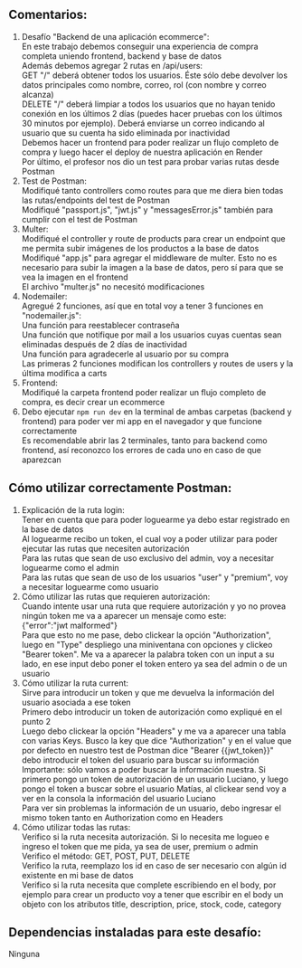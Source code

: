 ## Comentarios:

1. Desafío "Backend de una aplicación ecommerce": <br>
   En este trabajo debemos conseguir una experiencia de compra completa uniendo frontend, backend y base de datos <br>
   Además debemos agregar 2 rutas en /api/users: <br>
   GET "/" deberá obtener todos los usuarios. Éste sólo debe devolver los datos principales como nombre, correo, rol (con nombre y correo alcanza) <br>
   DELETE "/" deberá limpiar a todos los usuarios que no hayan tenido conexión en los últimos 2 días (puedes hacer pruebas con los últimos 30 minutos por ejemplo). Deberá enviarse un correo indicando al usuario que su cuenta ha sido eliminada por inactividad <br>
   Debemos hacer un frontend para poder realizar un flujo completo de compra y luego hacer el deploy de nuestra aplicación en Render<br>
   Por último, el profesor nos dio un test para probar varias rutas desde Postman
2. Test de Postman: <br>
   Modifiqué tanto controllers como routes para que me diera bien todas las rutas/endpoints del test de Postman <br>
   Modifiqué "passport.js", "jwt.js" y "messagesError.js" también para cumplir con el test de Postman
3. Multer: <br>
   Modifiqué el controller y route de products para crear un endpoint que me permita subir imágenes de los productos a la base de datos <br>
   Modifiqué "app.js" para agregar el middleware de multer. Esto no es necesario para subir la imagen a la base de datos, pero sí para que se vea la imagen en el frontend <br>
   El archivo "multer.js" no necesitó modificaciones
4. Nodemailer: <br>
   Agregué 2 funciones, así que en total voy a tener 3 funciones en "nodemailer.js": <br>
   Una función para reestablecer contraseña <br>
   Una función que notifique por mail a los usuarios cuyas cuentas sean eliminadas después de 2 días de inactividad <br>
   Una función para agradecerle al usuario por su compra <br>
   Las primeras 2 funciones modifican los controllers y routes de users y la última modifica a carts
5. Frontend: <br>
   Modifiqué la carpeta frontend poder realizar un flujo completo de compra, es decir crear un ecommerce 
6. Debo ejecutar `npm run dev` en la terminal de ambas carpetas (backend y frontend) para poder ver mi app en el navegador y que funcione correctamente <br>
   Es recomendable abrir las 2 terminales, tanto para backend como frontend, así reconozco los errores de cada uno en caso de que aparezcan



## Cómo utilizar correctamente Postman:

1. Explicación de la ruta login: <br>
   Tener en cuenta que para poder loguearme ya debo estar registrado en la base de datos <br>
   Al loguearme recibo un token, el cual voy a poder utilizar para poder ejecutar las rutas que necesiten autorización <br>
   Para las rutas que sean de uso exclusivo del admin, voy a necesitar loguearme como el admin <br>
   Para las rutas que sean de uso de los usuarios "user" y "premium", voy a necesitar loguearme como usuario
2. Cómo utilizar las rutas que requieren autorización: <br>
   Cuando intente usar una ruta que requiere autorización y yo no provea ningún token me va a aparecer un mensaje como este: <br>
   {"error":"jwt malformed"} <br>
   Para que esto no me pase, debo clickear la opción "Authorization", luego en "Type" despliego una miniventana con opciones y clickeo "Bearer token". Me va a aparecer la palabra token con un input a su lado, en ese input debo poner el token entero ya sea del admin o de un usuario
3. Cómo utilizar la ruta current: <br>
   Sirve para introducir un token y que me devuelva la información del usuario asociada a ese token <br>
   Primero debo introducir un token de autorización como expliqué en el punto 2  <br>
   Luego debo clickear la opción "Headers" y me va a aparecer una tabla con varias Keys. Busco la key que dice "Authorization" y en el value que por defecto en nuestro test de Postman dice "Bearer {{jwt_token}}" debo introducir el token del usuario para buscar su información <br>
   Importante: sólo vamos a poder buscar la información nuestra. Si primero pongo un token de autorización de un usuario Luciano, y luego pongo el token a buscar sobre el usuario Matías, al clickear send voy a ver en la consola la información del usuario Luciano <br>
   Para ver sin problemas la información de un usuario, debo ingresar el mismo token tanto en Authorization como en Headers
4. Cómo utilizar todas las rutas: <br>
   Verifico si la ruta necesita autorización. Si lo necesita me logueo e ingreso el token que me pida, ya sea de user, premium o admin <br>
   Verifico el método: GET, POST, PUT, DELETE <br>
   Verifico la ruta, reemplazo los id en caso de ser necesario con algún id existente en mi base de datos <br>
   Verifico si la ruta necesita que complete escribiendo en el body, por ejemplo para crear un producto voy a tener que escribir en el body un objeto con los atributos title, description, price, stock, code, category



## Dependencias instaladas para este desafío:

Ninguna